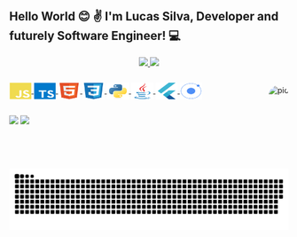 ## Hello World :blush: :v: I'm Lucas Silva, Developer and futurely Software Engineer! :computer:

<div align="center">
  <a href="https://github.com/lucaaas">
    <img height="150em" src="https://github-readme-stats.vercel.app/api?username=lucaaas&count_private=true&show_icons=true&theme=gruvbox&include_all_commits=true"/>
    <img height="150em" src="https://github-readme-streak-stats.herokuapp.com/?user=lucaaas&theme=dark"/>
</div>
  
<div style="display: inline_block; margin-top:10px"><br>
  <img align="center" alt="js" height="30" width="40" src="https://raw.githubusercontent.com/devicons/devicon/master/icons/javascript/javascript-plain.svg"/>
  <img align="center" alt="ts" height="30" width="40" src="https://raw.githubusercontent.com/devicons/devicon/master/icons/typescript/typescript-plain.svg"/>
  <img align="center" alt="HTML" height="30" width="40" src="https://raw.githubusercontent.com/devicons/devicon/master/icons/html5/html5-original.svg"/>
  <img align="center" alt="CSS" height="30" width="40" src="https://raw.githubusercontent.com/devicons/devicon/master/icons/css3/css3-original.svg"/>
  <img align="center" alt="Python" height="30" width="40" src="https://raw.githubusercontent.com/devicons/devicon/master/icons/python/python-original.svg"/>
  <img align="center" alt="Java" height="30" width="40" src="https://raw.githubusercontent.com/devicons/devicon/master/icons/java/java-original.svg"/>
  <img align="center" alt="Flutter" height="30" width="40" src="https://raw.githubusercontent.com/devicons/devicon/master/icons/flutter/flutter-original.svg"/>
  <img align="center" alt="Ionic" height="30" width="40" src="https://raw.githubusercontent.com/devicons/devicon/master/icons/ionic/ionic-original.svg"/>
  <img align="right" alt="pic" height="150" style="border-radius:50px; margin-top: 5px" src="https://i.pinimg.com/originals/93/fb/37/93fb37d68cacc9605d7df0bc62a902e3.gif"/> 
</div>
  
  ##
 
<div> 
  <a href = "mailto:lucasoliveira2306@gmail.com"><img src="https://img.shields.io/badge/-Gmail-%23333?style=for-the-badge&logo=gmail&logoColor=white" target="_blank"></a>
  <a href="www.linkedin.com/in/lucaaas" target="_blank"><img src="https://img.shields.io/badge/-LinkedIn-%230077B5?style=for-the-badge&logo=linkedin&logoColor=white" target="_blank"></a> 
 
  ![Snake animation](https://github.com/lucaaas/lucaaas/blob/output/github-contribution-grid-snake.svg)
 
</div>
